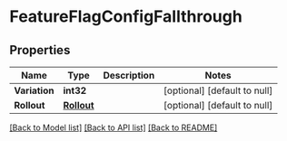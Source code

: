 # FeatureFlagConfigFallthrough

## Properties
Name | Type | Description | Notes
------------ | ------------- | ------------- | -------------
**Variation** | **int32** |  | [optional] [default to null]
**Rollout** | [**Rollout**](Rollout.md) |  | [optional] [default to null]

[[Back to Model list]](../README.md#documentation-for-models) [[Back to API list]](../README.md#documentation-for-api-endpoints) [[Back to README]](../README.md)


